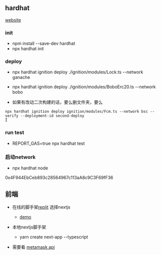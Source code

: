 ## hardhat

[website](https://hardhat.org)


### init

* npm install --save-dev hardhat
* npx hardhat init

### deploy 
 
* npx hardhat ignition deploy ./ignition/modules/Lock.ts --network ganache
* npx hardhat ignition deploy ./ignition/modules/BoboErc20.ts --network bobo

* 如果有改动二次构建的话，要么删文件夹，要么
```
npx hardhat ignition deploy ignition/modules/Fcm.ts --network bsc --verify --deployment-id second-deploy
Ï
```

### run test 
* REPORT_GAS=true npx hardhat test

### 启动network
* npx hardhat node

0x4F944EbCeb893c28564967c113aA8c9C3F69fF36

## 前端

* 在线的脚手架[replit](https://replit.com) 选择nextjs
	* [demo](https://replit.com/@thatguyintech/BuyMeACoffee-Solidity-DeFi-Tipping-app?v=1#pages/index.jsx)
* 本地nextjs脚手架
	* yarn create next-app --typescript

* 需要看 [metamask api](https://docs.metamask.io/wallet/how-to/connect/)